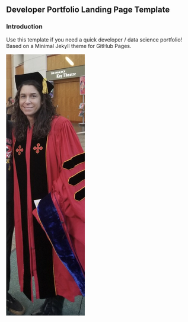 ## Developer Portfolio Landing Page Template

### Introduction

Use this template if you need a quick developer / data science portfolio! Based on a Minimal Jekyll theme for GitHub Pages.

<img src="images/Anna grad pic.jpg?raw=true"/>
